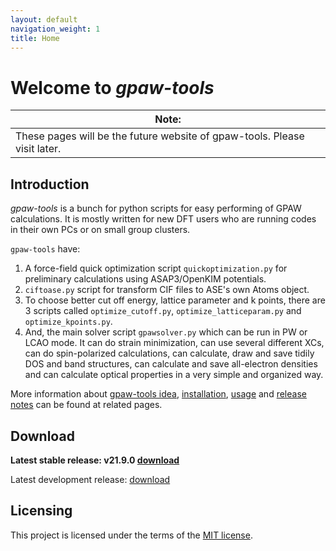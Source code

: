 ```yaml
---
layout: default
navigation_weight: 1
title: Home
---
```


# Welcome to *gpaw-tools*

| Note: |
| ----- |
| These pages will be the future website of gpaw-tools. Please visit later. |

## Introduction
*gpaw-tools* is a bunch for python scripts for easy performing of GPAW calculations. It is mostly written for new DFT users who are running codes in their own PCs or on small group clusters.

`gpaw-tools` have:
1. A force-field quick optimization script `quickoptimization.py` for preliminary calculations using ASAP3/OpenKIM potentials. 
2. `ciftoase.py` script for transform CIF files to ASE's own Atoms object.
3. To choose better cut off energy, lattice parameter and k points, there are 3 scripts called `optimize_cutoff.py`, `optimize_latticeparam.py` and `optimize_kpoints.py`.
4. And, the main solver script `gpawsolver.py` which can be run in PW or LCAO mode. It can do strain minimization, can use several different XCs, can do spin-polarized calculations, can calculate, draw and save tidily DOS and band structures, can calculate and save all-electron densities and can calculate optical properties in a very simple and organized way.

More information about [gpaw-tools idea](about.md), [installation](installation.md), [usage](usage.md) and [release notes](releasenotes.md) can be found at related pages.

## Download

**Latest stable release: v21.9.0 [download](https://github.com/lrgresearch/gpaw-tools/archive/refs/tags/v21.9.0.zip)**

Latest development release: [download](https://github.com/lrgresearch/gpaw-tools/archive/refs/heads/main.zip)

## Licensing
This project is licensed under the terms of the [MIT license](https://opensource.org/licenses/MIT).
